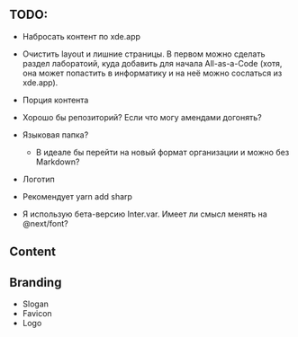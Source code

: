 ## TODO:
- Набросать контент по xde.app
- Очистить layout и лишние страницы. В первом можно сделать раздел лаборатоий, куда добавить для начала
  All-as-a-Code (хотя, она может попастить в информатику и на неё можно сослаться из xde.app).
  
- Порция контента
- Хорошо бы репозиторий? Если что могу амендами догонять?

- Языковая папка?
    - В идеале бы перейти на новый формат организации и можно без Markdown?
- Логотип
- Рекомендует yarn add sharp
- Я использую бета-версию Inter.var. Имеет ли смысл менять на @next/font?

## Content

## Branding
- Slogan
- Favicon
- Logo
